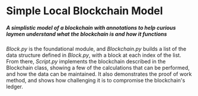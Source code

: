 # Simple Local Blockchain Model
##### A simplistic model of a blockchain with annotations to help curious laymen understand what the blockchain is and how it functions

*Block.py* is the foundational module, and *Blockchain.py* builds a list of the data structure defined in *Block.py*, with a block at each index of the list. From there, *Script.py* implements the blockchain described in the Blockchain class, showing a few of the calculations that can be performed, and how the data can be maintained. It also demonstrates the proof of work method, and shows how challenging it is to compromise the blockchain's ledger. 
